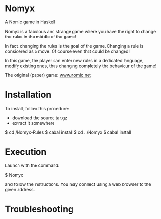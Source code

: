 Nomyx
=========

A Nomic game in Haskell

Nomyx is a fabulous and strange game where you have the right to change the rules in the middle of the game!

In fact, changing the rules is the goal of the game. Changing a rule is considered as a move. Of course even that could be changed!

In this game, the player can enter new rules in a dedicated language, modify existing ones, thus changing completely the behaviour of the game!

The original (paper) game: www.nomic.net

Installation
============

To install, follow this procedure:
- download the source tar.gz
- extract it somewhere

$ cd <name>/Nomyx-Rules
$ cabal install
$ cd ../Nomyx 
$ cabal install


Execution
=========

Launch with the command:

$ Nomyx

and follow the instructions. You may connect using a web browser to the given address.



Troubleshooting
===============

